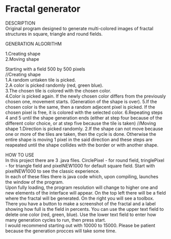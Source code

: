 # Fractal generator

DESCRIPTION  
Original program designed to generate multi-colored images of fractal structures in square, triangle and round fields.

GENERATION ALGORITHM                                                 

1.Creating shape                                                 
2.Moving shape                                                                                                  

Starting with a field 500 by 500 pixels                                                                                                  
//Creating shape                                                                                                                                   
1.A random untaken tile is picked.                                                                                                                                                               
2.A color is picked randomly (red, green blue).                                                                                                  
3.The chosen tile is colored with the chosen color.                                                                                                  
4.Color is picked again. If the newly chosen color differs from the previously chosen one, movement starts. (Generation of the shape is over).
5.If the chosen color is the same, then a random adjecent pixel is picked. If the chosen pixel is free, it is colored with the selected color.
6.Repeating steps 4 and 5 until the shape generation ends (either at step four because of the different color choice, or at step five because the tile is taken)
//Moving shape
1.Direction is picked randomly.
2.If the shape can not move because one or more of the tiles are taken, then the cycle is done. Otherwise the entire shape is moving 1 pixel in the said direction 
and these steps are reapeated until the shape collides with the border or with another shape.

HOW TO USE                                                                                                                                                     
In this project there are 3 .java files. CirclePixel - for round field, tringlePixel - for triangle field and pixelNEW1000 for default square field. Start with 
pixelNEW1000 to see the classic experience.                                                                                                          
In each of these files there is java code which, upon compiling, launches the window of the program.                                                 
Upon fully loading, the program resolution will change to higher one and new elements of the interface will appear. On the top left there will be a field where
the fractal will be generated. On the right you will see a toolbox. There you have a button to make a screenshot of the fractal and a label showing how full
is the field in percents. You can use the upper text field to delete one color (red, green, blue). Use the lower text field to enter how many generation cycles 
to run, then press start.                                                                                                  
I would recommend starting out with 10000 to 15000. Please be patient because the generation procces will take some time.                                                 
